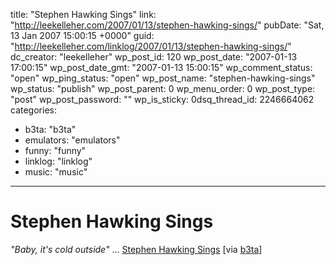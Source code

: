 title: "Stephen Hawking Sings"
link: "http://leekelleher.com/2007/01/13/stephen-hawking-sings/"
pubDate: "Sat, 13 Jan 2007 15:00:15 +0000"
guid: "http://leekelleher.com/linklog/2007/01/13/stephen-hawking-sings/"
dc_creator: "leekelleher"
wp_post_id: 120
wp_post_date: "2007-01-13 17:00:15"
wp_post_date_gmt: "2007-01-13 15:00:15"
wp_comment_status: "open"
wp_ping_status: "open"
wp_post_name: "stephen-hawking-sings"
wp_status: "publish"
wp_post_parent: 0
wp_menu_order: 0
wp_post_type: "post"
wp_post_password: ""
wp_is_sticky: 0dsq_thread_id: 2246664062
categories:
  - b3ta: "b3ta"
  - emulators: "emulators"
  - funny: "funny"
  - linklog: "linklog"
  - music: "music"

---

# Stephen Hawking Sings

<i>"Baby, it's cold
outside"</i> ... <a href="http://www.stephenhawkingsings.co.uk/">Stephen Hawking Sings</a> [via <a href="http://b3ta.com/newsletter/issue260/">b3ta</a>]
